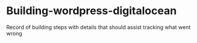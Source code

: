 # Building-wordpress-digitalocean
Record of building steps with details that should assist tracking what went wrong
